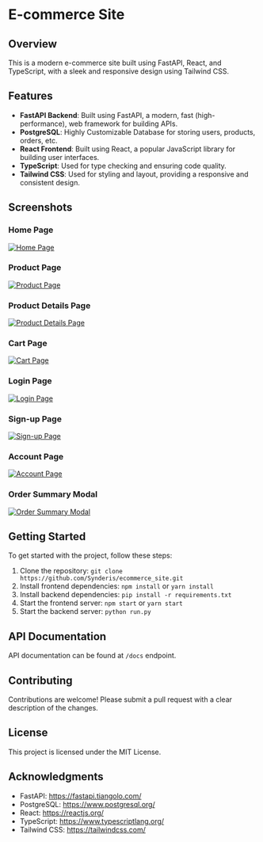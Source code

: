 # E-commerce Site

## Overview

This is a modern e-commerce site built using FastAPI, React, and TypeScript, with a sleek and responsive design using Tailwind CSS.

## Features

* **FastAPI Backend**: Built using FastAPI, a modern, fast (high-performance), web framework for building APIs.
* **PostgreSQL**: Highly Customizable Database for storing users, products, orders, etc.
* **React Frontend**: Built using React, a popular JavaScript library for building user interfaces.
* **TypeScript**: Used for type checking and ensuring code quality.
* **Tailwind CSS**: Used for styling and layout, providing a responsive and consistent design.

## Screenshots

### Home Page

[![Home Page](https://i.imgur.com/cX6q0UP.png)](https://i.imgur.com/cX6q0UP.png)

### Product Page

[![Product Page](https://i.imgur.com/Gx0m4jT.png)](https://i.imgur.com/Gx0m4jT.png)

### Product Details Page

[![Product Details Page](https://i.imgur.com/EJnpi25.png)](https://i.imgur.com/EJnpi25.png)

### Cart Page

[![Cart Page](https://i.imgur.com/ezLmp1B.png)](https://i.imgur.com/ezLmp1B.png)

### Login Page

[![Login Page](https://i.imgur.com/aMw2TN3.png)](https://i.imgur.com/aMw2TN3.png)

### Sign-up Page

[![Sign-up Page](https://i.imgur.com/PhtmGYm.png)](https://i.imgur.com/PhtmGYm.png)

### Account Page

[![Account Page](https://i.imgur.com/yePmjvd.png)](https://i.imgur.com/yePmjvd.png)

### Order Summary Modal

[![Order Summary Modal](https://i.imgur.com/e9Es2bx.png)](https://i.imgur.com/e9Es2bx.png)


## Getting Started

To get started with the project, follow these steps:

1. Clone the repository: `git clone https://github.com/Synderis/ecommerce_site.git`
2. Install frontend dependencies: `npm install` or `yarn install`
3. Install backend dependencies: `pip install -r requirements.txt`
4. Start the frontend server: `npm start` or `yarn start`
5. Start the backend server: `python run.py`


## API Documentation

API documentation can be found at `/docs` endpoint.

## Contributing

Contributions are welcome! Please submit a pull request with a clear description of the changes.

## License

This project is licensed under the MIT License.

## Acknowledgments

* FastAPI: <https://fastapi.tiangolo.com/>
* PostgreSQL: <https://www.postgresql.org/>
* React: <https://reactjs.org/>
* TypeScript: <https://www.typescriptlang.org/>
* Tailwind CSS: <https://tailwindcss.com/>